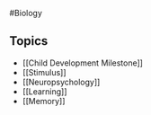 #Biology
## Topics
* [[Child Development Milestone]]
* [[Stimulus]]
* [[Neuropsychology]]
* [[Learning]]
* [[Memory]]